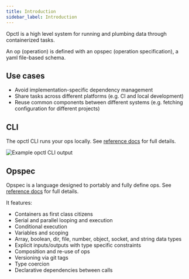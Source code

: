 ```yaml
---
title: Introduction
sidebar_label: Introduction
---
```


Opctl is a high level system for running and plumbing data through containerized tasks.

An op (operation) is defined with an opspec (operation specification), a yaml file-based schema.

## Use cases

- Avoid implementation-specific dependency management
- Share tasks across different platforms (e.g. CI and local development)
- Reuse common components between different systems (e.g. fetching configuration for different projects)

## CLI

The opctl CLI runs your ops locally. See [reference docs](reference/cli.md) for full details.

![Example opctl CLI output](/img/cli-output.png)

## Opspec

Opspec is a language designed to portably and fully define ops. See [reference docs](reference/opspec/index.md) for full details.

It features:
- Containers as first class citizens
- Serial and parallel looping and execution
- Conditional execution
- Variables and scoping
- Array, boolean, dir, file, number, object, socket, and string data types
- Explicit inputs/outputs with type specific constraints
- Composition and re-use of ops
- Versioning via git tags
- Type coercion
- Declarative dependencies between calls
